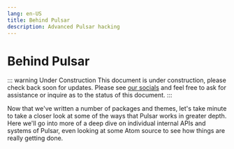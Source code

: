 ```yaml
---
lang: en-US
title: Behind Pulsar
description: Advanced Pulsar hacking
---
```


# Behind Pulsar

::: warning Under Construction
This document is under construction, please check back soon for updates. Please
see [our socials](/docs/launch-manual/sections/faq/#having-trouble) and feel free to ask for assistance or
inquire as to the status of this document.
:::

Now that we've written a number of packages and themes, let's take minute to
take a closer look at some of the ways that Pulsar works in greater depth. Here
we'll go into more of a deep dive on individual internal APIs and systems of
Pulsar, even looking at some Atom source to see how things are really getting
done.

<!-- @include: ./sections/configuration-api.md -->
<!-- @include: ./sections/keymaps-in-depth.md -->
<!-- @include: ./sections/scoped-settings-scopes-and-scope-descriptors.md -->
<!-- @include: ./sections/serialization-in-pulsar.md -->
<!-- @include: ./sections/developing-node-modules.md -->
<!-- @include: ./sections/interacting-with-other-packages-via-services.md -->
<!-- @include: ./sections/maintaining-your-packages.md -->
<!-- @include: ./sections/summary.md -->
